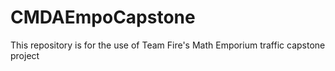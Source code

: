 # CMDAEmpoCapstone
This repository is for the use of Team Fire's Math Emporium traffic capstone project
